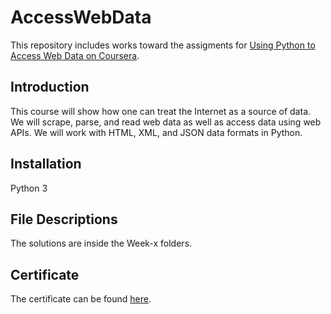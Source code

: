 # AccessWebData
This repository includes works toward the assigments for [Using Python to Access Web Data on Coursera](https://www.coursera.org/learn/python-network-data).

## Introduction
This course will show how one can treat the Internet as a source of data.  We will scrape, parse, and read web data as well as access data using web APIs.  We will work with HTML, XML, and JSON data formats in Python.

## Installation
Python 3

## File Descriptions
The solutions are inside the Week-x folders.

## Certificate
The certificate can be found [here](https://www.coursera.org/account/accomplishments/certificate/BQL7VXVV953A).
